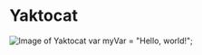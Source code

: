 # Yaktocat
![Image of Yaktocat](https://octodex.github.com/images/yaktocat.png)
var myVar = "Hello, world!";
